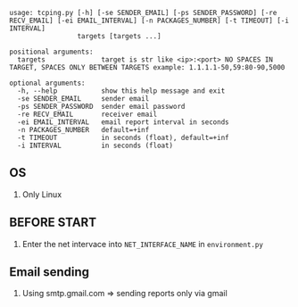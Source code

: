 ```
usage: tcping.py [-h] [-se SENDER_EMAIL] [-ps SENDER_PASSWORD] [-re RECV_EMAIL] [-ei EMAIL_INTERVAL] [-n PACKAGES_NUMBER] [-t TIMEOUT] [-i INTERVAL]
                 targets [targets ...]

positional arguments:
  targets              target is str like <ip>:<port> NO SPACES IN TARGET, SPACES ONLY BETWEEN TARGETS example: 1.1.1.1-50,59:80-90,5000

optional arguments:
  -h, --help           show this help message and exit
  -se SENDER_EMAIL     sender email
  -ps SENDER_PASSWORD  sender email password
  -re RECV_EMAIL       receiver email
  -ei EMAIL_INTERVAL   email report interval in seconds
  -n PACKAGES_NUMBER   default=+inf
  -t TIMEOUT           in seconds (float), default=+inf
  -i INTERVAL          in seconds (float)
```

OS
---
1. Only Linux

BEFORE START
---
1. Enter the net intervace into `NET_INTERFACE_NAME` in `environment.py`

Email sending
---
1. Using smtp.gmail.com => sending reports only via gmail
